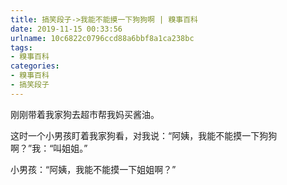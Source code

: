 ```yaml
---
title: 搞笑段子->我能不能摸一下狗狗啊 | 糗事百科
date: 2019-11-15 00:33:56
urlname: 10c6822c0796ccd88a6bbf8a1ca238bc
tags: 
- 糗事百科
categories:
- 糗事百科
- 搞笑段子
---
```

刚刚带着我家狗去超市帮我妈买酱油。

这时一个小男孩盯着我家狗看，对我说：“阿姨，我能不能摸一下狗狗啊？”我：“叫姐姐。”

小男孩：“阿姨，我能不能摸一下姐姐啊？”


